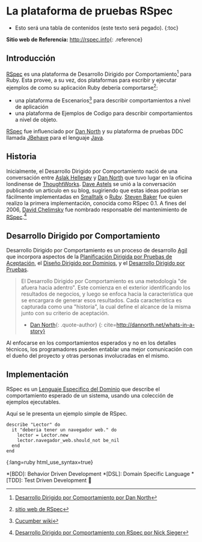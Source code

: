 # La plataforma de pruebas RSpec

* Esto será una tabla de contenidos (este texto será pegado).
{:toc}

**Sitio web de Referencia:**
<http://rspec.info>{: .reference}

## Introducción

[RSpec][] es una plataforma de Desarrollo Dirigido por Comportamiento[^BDD] para Ruby.
Esta provee, a su vez, dos plataformas para escribir y ejecutar ejemplos
de como su aplicación Ruby debería comportarse[^rspec]:

 * una plataforma de Escenarios[^cucumber] para describir comportamientos a nivel de aplicación 
 * una plataforma de Ejemplos de Codigo para describir comportamientos a nivel de objeto.

[RSpec][] fue influenciado por [Dan North][]
y su plataforma de pruebas DDC llamada [JBehave][] para el lenguaje [Java][].

## Historia

Inicialmente, el Desarrollo Dirigido por Comportamiento nació de una conversación entre 
[Aslak Hellesøy][] y [Dan North][] que tuvo lugar en la oficina londinense de [ThoughtWorks][].
[Dave Astels][] se unió a la conversación publicando un articulo en su blog,
sugiriendo que estas ideas podrían ser fácilmente implementadas 
en [Smalltalk][] o [Ruby][].
[Steven Baker][] fue quien realizo la primera implementación, 
conocida como RSpec 0.1.
A fines del 2006,
[David Chelimsky][] fue nombrado responsable del mantenimiento de [RSpec][].[^rspec-history]

## Desarrollo Dirigido por Comportamiento

Desarrollo Dirigido por Comportamiento es un proceso de desarrollo [Agil][]
que incorpora aspectos de la [Planificación Dirigida por Pruebas de Aceptación][],
el [Diseño Dirigido por Dominios][], y el [Desarrollo Dirigido por Pruebas][].

> El Desarrollo Dirigido por Comportamiento es una metodología "de afuera hacia adentro".
> Este comienza en el exterior identificando los resultados de negocios, 
> y luego se enfoca hacia la característica que se encargara de generar esos resultados.
> Cada característica es capturada como una "historia",
> la cual define el alcance de la misma junto con su criterio de aceptación.
> - [Dan North][]{: .quote-author}
{: cite=http://dannorth.net/whats-in-a-story}

Al enfocarse en los comportamientos esperados y no en los detalles técnicos,
los programadores pueden entablar una mejor comunicación 
con el dueño del proyecto y otras personas involucradas en el mismo.

## Implementación

RSpec es un [Lenguaje Especifico del Dominio][] 
que describe el comportamiento esperado de un sistema,
usando una colección de ejemplos ejecutables.

Aquí se le presenta un ejemplo simple de RSpec.

    describe "Lector" do
      it "deberia tener un navegador web." do
        lector = Lector.new
        lector.navegador_web.should_not be_nil
      end
    end
{:lang=ruby html_use_syntax=true}


<!-- References -->
[^rspec]: [sitio web de RSpec](http://rspec.info)
[^cucumber]: [Cucumber wiki](http://github.com/aslakhellesoy/cucumber/wikis)
[^BDD]: [Desarrollo Dirigido por Comportamiento por Dan North](http://dannorth.net/tags/agile/bdd)
[^rspec-history]: [Desarrollo Dirigido por Comportamiento con RSpec por Nick Sieger](http://blog.nicksieger.com/articles/2007/11/04/rubyconf-day-3-behaviour-driven-development-with-rspec)

<!-- Links -->
[Planificación Dirigida por Pruebas de Aceptación]: http://testing.thoughtworks.com/node/89
[Agil]: http://en.wikipedia.org/wiki/Agile_software_development
[Aslak Hellesøy]: http://blog.aslakhellesoy.com/
[Dan North]: http://dannorth.net
[Dave Astels]: http://blog.daveastels.com/
[David Chelimsky]: http://blog.davidchelimsky.net
[Diseño Dirigido por Dominios]: http://domaindrivendesign.org/
[Lenguaje Especifico del Dominio]: http://en.wikipedia.org/wiki/Domain_Specific_Language
[Java]: http://en.wikipedia.org/wiki/Java_(programming_language)
[JBehave]: http://jbehave.org/
[RSpec]: http://rspec.info
[Ruby]: http://ruby-lang.org
[Smalltalk]: http://www.smalltalk.org
[Steven Baker]: http://blog.lavalamp.ca
[Desarrollo Dirigido por Pruebas]: http://en.wikipedia.org/wiki/Test-driven_development
[ThoughtWorks]: http://www.thoughtworks.com/

<!-- Abbreviations -->
*[BDD]: Behavior Driven Development
*[DSL]: Domain Specific Language
*[TDD]: Test Driven Development
